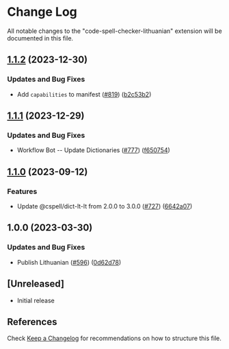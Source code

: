 # Change Log

All notable changes to the "code-spell-checker-lithuanian" extension will be documented in this file.

## [1.1.2](https://github.com/streetsidesoftware/vscode-cspell-dict-extensions/compare/code-spell-checker-lithuanian@1.1.1...code-spell-checker-lithuanian@1.1.2) (2023-12-30)


### Updates and Bug Fixes

* Add `capabilities` to manifest ([#819](https://github.com/streetsidesoftware/vscode-cspell-dict-extensions/issues/819)) ([b2c53b2](https://github.com/streetsidesoftware/vscode-cspell-dict-extensions/commit/b2c53b27df0597c88c82c9773c054a1a5f6c1b54))

## [1.1.1](https://github.com/streetsidesoftware/vscode-cspell-dict-extensions/compare/code-spell-checker-lithuanian@1.1.0...code-spell-checker-lithuanian@1.1.1) (2023-12-29)


### Updates and Bug Fixes

* Workflow Bot -- Update Dictionaries ([#777](https://github.com/streetsidesoftware/vscode-cspell-dict-extensions/issues/777)) ([f650754](https://github.com/streetsidesoftware/vscode-cspell-dict-extensions/commit/f650754169f0e365409c3edcf45fb6a87fefc727))

## [1.1.0](https://github.com/streetsidesoftware/vscode-cspell-dict-extensions/compare/code-spell-checker-lithuanian@1.0.0...code-spell-checker-lithuanian@1.1.0) (2023-09-12)


### Features

* Update @cspell/dict-lt-lt from 2.0.0 to 3.0.0 ([#727](https://github.com/streetsidesoftware/vscode-cspell-dict-extensions/issues/727)) ([6642a07](https://github.com/streetsidesoftware/vscode-cspell-dict-extensions/commit/6642a071bc3cd5b1a1df484a8d98ce16d4f82bc4))

## 1.0.0 (2023-03-30)


### Updates and Bug Fixes

* Publish Lithuanian ([#596](https://github.com/streetsidesoftware/vscode-cspell-dict-extensions/issues/596)) ([0d62d78](https://github.com/streetsidesoftware/vscode-cspell-dict-extensions/commit/0d62d78fe344d866a6fda2f1827c0d9008e2d8c7))

## [Unreleased]

- Initial release

## References

Check [Keep a Changelog](http://keepachangelog.com/) for recommendations on how to structure this file.
